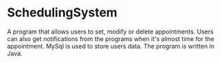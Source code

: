 # SchedulingSystem
A program that allows users to set, modify or delete appointments. Users can also get notifications from the programs when it's almost time
for the appointment. 
MySql is used to store users data.
The program is written in Java.
